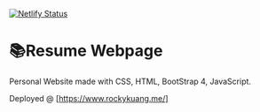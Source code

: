 [![Netlify Status](https://api.netlify.com/api/v1/badges/df41494e-ee8a-4aab-a490-9632a06a1b34/deploy-status)](https://app.netlify.com/sites/rocky-website/deploys)
# 📚Resume Webpage
Personal Website made with CSS, HTML, BootStrap 4, JavaScript.

Deployed @ [https://www.rockykuang.me/]
